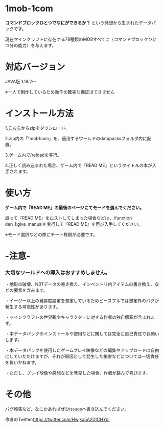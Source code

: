 # 1mob-1com
**コマンドブロックひとつでなにができるか？**
という発想から生まれたデータパックです。

現在マインクラフトに存在する78種類のMOBすべてに〈コマンドブロックひとつ分の能力〉を与えます。
# 対応バージョン

JAVA版 1.18.2〜

※一人で制作しているため動作の確実な保証はできません
# インストール方法
1.[こちら](https://github.com/oden0209/1mob-1com/releases)からzipをダウンロード。

2.zip内の「1mob1com」を、適用するワールドのdatapacksフォルダ内に配置。

3.ゲーム内で/reloadを実行。

4.正しく読み込まれた場合、ゲーム内で『READ ME』というタイトルの本が入手されます。
# 使い方
**ゲーム内で『READ ME』の最後のページにてモードを選んでください。**

誤って『READ ME』をロストしてしまった場合などは、/function den_1:give_manualを実行して『READ ME』を再び入手してください。

※モード選択などの際にチート権限が必要です。
# -注意-
### 大切なワールドへの導入はおすすめしません。

・地形の破壊、NBTデータの書き換え、インベントリ内アイテムの書き換え、などの要素を含みます。

・イージー以上の難易度設定を想定しているためピースフルでは想定外のバグが発生する可能性があります。

・マインクラフトの世界観やキャラクターに対する作者の独自解釈が含まれます。

・本データパックのインストールや使用などに関しては完全に自己責任でお願いします。

・本データパックを使用したゲームプレイ映像などの編集やアップロードは自由にしていただけますが、それが原因として発生した損害などについては一切責任を負いかねます。

・ただし、プレイ映像や感想などを発見した場合、作者が跳んで喜びます。
# その他
バグ報告など、なにかあればぜひ[issues](https://github.com/oden0209/1mob-1com/issues)へ書き込んでください。

作者のTwitter:https://twitter.com/Hwjka5A2DtCHYdl
